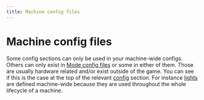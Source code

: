 ```yaml
---
title: Machine config files
---
```


# Machine config files


Some config sections can only be used in your machine-wide configs.
Others can only exist in [Mode config files](mode_config.md) or some in either of them. Those are usually hardware
related and/or exist outside of the game. You can see if this is the
case at the top of the relevant
[config](../index.md) section. For
instance [lights](../lights.md) are
defined machine-wide because they are used throughout the whole
lifecycle of a machine.

